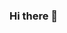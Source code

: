 ### Hi there 👋

<!--
**iamtushar007/iamtushar007** is a ✨ _special_ ✨ repository because its `README.md` (this file) appears on your GitHub profile.


[![Typing SVG](https://readme-typing-svg.demolab.com?font=Permanent+Marker&size=30&pause=1000&color=F73518&center=true&vCenter=true&width=500&lines=I'm+Tushar+Gahtori!)](https://git.io/typing-svg)

Here are some ideas to get you started:

- 🔭 I’m currently working on ...
- 🌱 I’m currently learning ...
- 👯 I’m looking to collaborate on ...
- 🤔 I’m looking for help with ...
- 💬 Ask me about ...
- 📫 How to reach me: ...
- 😄 Pronouns: ...
- ⚡ Fun fact: ...
-->
